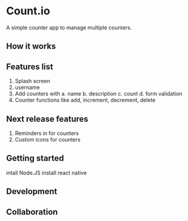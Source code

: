 # Count.io
A simple counter app to manage multiple counters.

## How it works

## Features list
1. Splash screen
2. username
3. Add counters with
    a. name
    b. description
    c. count
    d. form validation
4. Counter functions like add, increment, decrement, delete

## Next release features
1. Reminders in for counters
2. Custom icons for counters

## Getting started

intall Node.JS
install react native

## Development

## Collaboration
